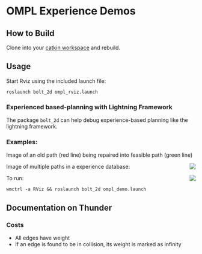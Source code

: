 # OMPL Experience Demos

## How to Build

Clone into your [catkin workspace](http://wiki.ros.org/catkin/Tutorials/create_a_workspace) and rebuild.

## Usage

Start Rviz using the included launch file:

```
roslaunch bolt_2d ompl_rviz.launch
```

### Experienced based-planning with Lightning Framework

The package ``bolt_2d`` can help debug experience-based planning like the lightning framework.

### Examples:

Image of an old path (red line) being repaired into feasible path (green line)

<img align="right" src="https://raw.githubusercontent.com/davetcoleman/ompl_visual_tools/hydro-devel/screenshots/similar_paths.png" />

Image of multiple paths in a experience database:

<img align="right" src="https://raw.githubusercontent.com/davetcoleman/ompl_visual_tools/hydro-devel/screenshots/repaired_path.png" />

To run:

```
wmctrl -a RViz && roslaunch bolt_2d ompl_demo.launch
```

## Documentation on Thunder

### Costs

 - All edges have weight
 - If an edge is found to be in collision, its weight is marked as infinity

